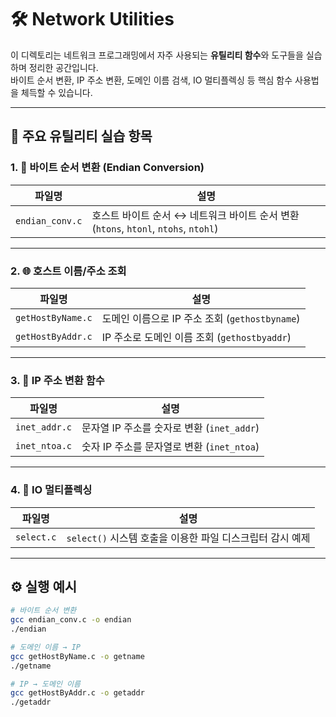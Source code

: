 # 🛠️ Network Utilities

이 디렉토리는 네트워크 프로그래밍에서 자주 사용되는 **유틸리티 함수**와 도구들을 실습하며 정리한 공간입니다.  
바이트 순서 변환, IP 주소 변환, 도메인 이름 검색, IO 멀티플렉싱 등 핵심 함수 사용법을 체득할 수 있습니다.

---

## 📌 주요 유틸리티 실습 항목

### 1. 🔄 바이트 순서 변환 (Endian Conversion)

| 파일명 | 설명 |
|--------|------|
| `endian_conv.c` | 호스트 바이트 순서 ↔ 네트워크 바이트 순서 변환 (`htons`, `htonl`, `ntohs`, `ntohl`) |

---

### 2. 🌐 호스트 이름/주소 조회

| 파일명 | 설명 |
|--------|------|
| `getHostByName.c` | 도메인 이름으로 IP 주소 조회 (`gethostbyname`) |
| `getHostByAddr.c` | IP 주소로 도메인 이름 조회 (`gethostbyaddr`) |

---

### 3. 🧮 IP 주소 변환 함수

| 파일명 | 설명 |
|--------|------|
| `inet_addr.c` | 문자열 IP 주소를 숫자로 변환 (`inet_addr`) |
| `inet_ntoa.c` | 숫자 IP 주소를 문자열로 변환 (`inet_ntoa`) |

---

### 4. 🧵 IO 멀티플렉싱

| 파일명 | 설명 |
|--------|------|
| `select.c` | `select()` 시스템 호출을 이용한 파일 디스크립터 감시 예제 |

---

## ⚙️ 실행 예시

```bash
# 바이트 순서 변환
gcc endian_conv.c -o endian
./endian

# 도메인 이름 → IP
gcc getHostByName.c -o getname
./getname

# IP → 도메인 이름
gcc getHostByAddr.c -o getaddr
./getaddr
